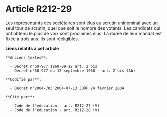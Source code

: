 # Article R212-29

Les représentants des sociétaires sont élus au scrutin uninominal avec un seul tour de scrutin, quel que soit le nombre des
votants. Les candidats qui ont obtenu le plus de voix sont proclamés élus. La durée de leur mandat est fixée à trois ans. Ils
sont rééligibles.

**Liens relatifs à cet article**

	**Anciens textes**:

	  - Décret n°60-977 1960-09-12 art. 2 bis
	  - Décret n°60-977 du 12 septembre 1960 - art. 2 bis (Ab)

	**Codifié par**:

	  - Décret n°2004-703 2004-07-13 JORF 24 février 2004

	**Cité par**:

	  - Code de l'éducation - art. R212-27 (V)
	  - Code de l'éducation - art. R212-28 (V)
